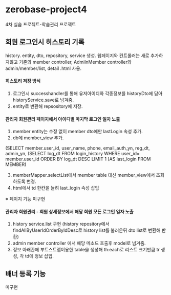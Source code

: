 # zerobase-project4
4차 실습 프로젝트-학습관리 프로젝트

## 회원 로그인시 히스토리 기록
history. entity, dto, repository, service 생성.
웹페이지와 컨트롤러는 새로 추가하지않고 기존의 member controller, AdmilnMember controller와 admin/member/list, detail .html 사용.

#### 히스토리 저장 방식
1. 로그인시 successhandler를 통해 유저아이디와 각종정보를 historyDto에 담아 historyService.save로 넘겨줌.
2. entity로 변환해 repsository에 저장.

#### 관리자 회원관리 페이지에서 아이디별 마지막 로그인 일자 노출
1. member entity는 수정 없이 member dto에만 lastLogin 속성 추가.
2. db에 member_view 추가.

(SELECT member.user_id, user_name, phone, email_auth_yn, reg_dt, admin_yn, (SELECT log_dt FROM login_history WHERE user_id= member.user_id ORDER BY log_dt DESC LIMIT 1 )AS last_login
FROM MEMBER)

3. memberMapper.selectList에서 member table 대신 member_view에서 조회하도록 변경.
4. html에서 td 한칸을 늘려 last_login 속성 삽입

※ 페이지 기능 미구현

#### 관리자 회원관리 - 회원 상세정보에서 해당 회원 모든 로그인 일자 노출
1. history service.list 구현 (history repository에서 findAllByUserIdOrderByIdDesc로 history list를 불러온뒤 dto list로 변환해 반환)
2. admin member controller 에서 해당 메소드 호출후 model로 넘겨줌.
3. 정보 아래칸에 부트스트랩이용한 table을 생성해 th:each로 리스트 크기만큼 tr 생성, 각 td에 정보 삽입.

## 배너 등록 기능
미구현
